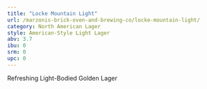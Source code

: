 ```yaml
---
title: "Locke Mountain Light"
url: /marzonis-brick-oven-and-brewing-co/locke-mountain-light/
category: North American Lager
style: American-Style Light Lager
abv: 3.7
ibu: 0
srm: 0
upc: 0
---
```

Refreshing Light-Bodied Golden Lager

